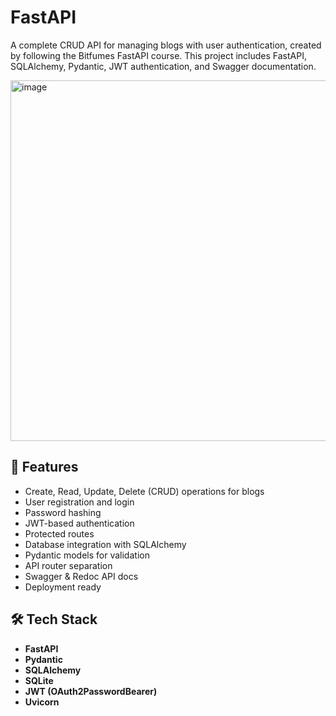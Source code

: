 # FastAPI

A complete CRUD API for managing blogs with user authentication, created by following the Bitfumes FastAPI course. This project includes FastAPI, SQLAlchemy, Pydantic, JWT authentication, and Swagger documentation.

<img width="912" height="577" alt="image" src="https://github.com/user-attachments/assets/af72d3d8-2934-4bee-a6d2-2ff343e11d9e" />

## 🚀 Features

- Create, Read, Update, Delete (CRUD) operations for blogs  
- User registration and login  
- Password hashing  
- JWT-based authentication  
- Protected routes  
- Database integration with SQLAlchemy  
- Pydantic models for validation  
- API router separation  
- Swagger & Redoc API docs  
- Deployment ready

## 🛠 Tech Stack

- **FastAPI**
- **Pydantic**
- **SQLAlchemy**
- **SQLite**
- **JWT (OAuth2PasswordBearer)**
- **Uvicorn**

